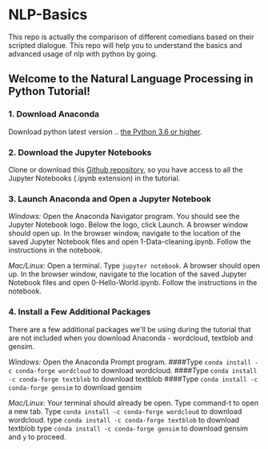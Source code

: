 # NLP-Basics
This repo is actually the comparison of different comedians based on their scripted dialogue. This repo will help you to understand the basics and advanced usage of nlp with python by going.

## Welcome to the Natural Language Processing in Python Tutorial!


### 1. Download Anaconda
Download python latest version .. [the Python 3.6 or higher](https://www.anaconda.com/download/).

### 2. Download the Jupyter Notebooks
Clone or download this [Github repository](https://github.com/adashofdata/nlp-in-python-tutorial), so you have access to all the Jupyter Notebooks (.ipynb extension) in the tutorial.

### 3. Launch Anaconda and Open a Jupyter Notebook

*Windows:*
Open the Anaconda Navigator program. You should see the Jupyter Notebook logo. Below the logo, click Launch. A browser window should open up. In the browser window, navigate to the location of the saved Jupyter Notebook files and open 1-Data-cleaning.ipynb. Follow the instructions in the notebook.

*Mac/Linux:*
Open a terminal. Type ```jupyter notebook```. A browser should open up. In the browser window, navigate to the location of the saved Jupyter Notebook files and open 0-Hello-World.ipynb. Follow the instructions in the notebook.

### 4. Install a Few Additional Packages

There are a few additional packages we'll be using during the tutorial that are not included when you download Anaconda - wordcloud, textblob and gensim.

*Windows:*
Open the Anaconda Prompt program. 
####Type 
`conda install -c conda-forge wordcloud` to download wordcloud. 
####Type 
`conda install -c conda-forge textblob` to download textblob
####Type 
`conda install -c conda-forge gensim` to download gensim

*Mac/Linux:*
Your terminal should already be open. Type command-t to open a new tab. 
Type `conda install -c conda-forge wordcloud` to download wordcloud.
type `conda install -c conda-forge textblob` to download textblob 
type `conda install -c conda-forge gensim` to download gensim and `y` to proceed.

